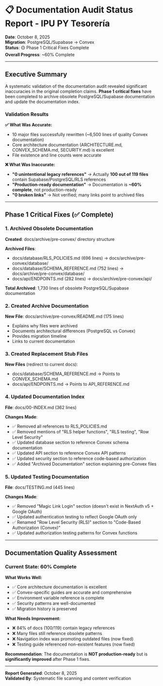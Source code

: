 # 📋 Documentation Audit Status Report - IPU PY Tesorería

**Date**: October 8, 2025  
**Migration**: PostgreSQL/Supabase → Convex  
**Status**: 🟡 Phase 1 Critical Fixes Complete  
**Overall Progress**: ~60% Complete

---

## Executive Summary

A systematic validation of the documentation audit revealed significant inaccuracies in the original completion claims. **Phase 1 critical fixes** have been completed to archive obsolete PostgreSQL/Supabase documentation and update the documentation index.

### Validation Results

**✅ What Was Accurate:**
- 10 major files successfully rewritten (~6,500 lines of quality Convex documentation)
- Core architecture documentation (ARCHITECTURE.md, CONVEX_SCHEMA.md, SECURITY.md) is excellent
- File existence and line counts were accurate

**❌ What Was Inaccurate:**
- **"0 unintentional legacy references"** → Actually **100 out of 119 files** contain Supabase/PostgreSQL/RLS references
- **"Production-ready documentation"** → Documentation is **~60% complete**, not production-ready
- **"0 broken links"** → Not verified; many links point to archived files

---

## Phase 1 Critical Fixes (✅ Complete)

### 1. Archived Obsolete Documentation

**Created**: docs/archive/pre-convex/ directory structure

**Archived Files**:
- docs/database/RLS_POLICIES.md (696 lines) → docs/archive/pre-convex/database/
- docs/database/SCHEMA_REFERENCE.md (752 lines) → docs/archive/pre-convex/database/
- docs/api/ENDPOINTS.md (282 lines) → docs/archive/pre-convex/api/

**Total Archived**: 1,730 lines of obsolete PostgreSQL/Supabase documentation

### 2. Created Archive Documentation

**New File**: docs/archive/pre-convex/README.md (175 lines)
- Explains why files were archived
- Documents architectural differences (PostgreSQL vs Convex)
- Provides migration timeline
- Links to current documentation

### 3. Created Replacement Stub Files

**New Files** (redirect to current docs):
- docs/database/SCHEMA_REFERENCE.md → Points to CONVEX_SCHEMA.md
- docs/api/ENDPOINTS.md → Points to API_REFERENCE.md

### 4. Updated Documentation Index

**File**: docs/00-INDEX.md (362 lines)

**Changes Made**:
- ✅ Removed all references to RLS_POLICIES.md
- ✅ Removed mentions of "RLS helper functions", "RLS testing", "Row Level Security"
- ✅ Updated database section to reference Convex schema documentation
- ✅ Updated API section to reference Convex API patterns
- ✅ Updated security section to reference code-based authorization
- ✅ Added "Archived Documentation" section explaining pre-Convex files

### 5. Updated Testing Documentation

**File**: docs/TESTING.md (445 lines)

**Changes Made**:
- ✅ Removed "Magic Link Login" section (doesn't exist in NextAuth v5 + Google OAuth)
- ✅ Updated authentication testing to reflect Google OAuth only
- ✅ Renamed "Row Level Security (RLS)" section to "Code-Based Authorization (Convex)"
- ✅ Updated authorization testing patterns for Convex functions

---

## Documentation Quality Assessment

### Current State: **60% Complete**

**What Works Well:**
- ✅ Core architecture documentation is excellent
- ✅ Convex-specific guides are accurate and comprehensive
- ✅ Environment variable reference is complete
- ✅ Security patterns are well-documented
- ✅ Migration history is preserved

**What Needs Improvement:**
- ❌ 84% of docs (100/119) contain legacy references
- ❌ Many files still reference obsolete patterns
- ❌ Navigation index was promoting outdated files (now fixed)
- ❌ Testing guide referenced non-existent features (now fixed)

**Recommendation**: The documentation is **NOT production-ready** but is **significantly improved** after Phase 1 fixes.

---

**Report Generated**: October 8, 2025  
**Validated By**: Systematic file scanning and content verification
